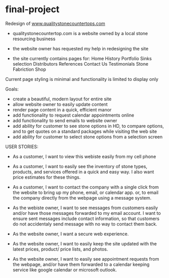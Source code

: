 # final-project
Redesign of www.qualitystonecountertops.com
- qualitystonecountertop.com is a website owned by a local stone resourcing business
- the website owner has requested my help in redesigning the site

- the site currently contains pages for:
Home
History
Portfolio
Sinks selection 
Distributors
References
Contact Us
Testimonials
Stone
Fabriction Shop

Current page styling is minimal and functionality is limited to display only

Goals:
- create a beautiful, modern layout for entire site
- allow website owner to easily update content 
- render page content in a quick, efficient manor
- add functionality to request calendar appointments online
- add functionality to send emails to website owner
- add ability for customer to see stone options in HD, to compare options, and to get quotes on a standard packages while visiting the web site
- add ability for customer to select stone options from a selection screen 

USER STORIES: 
- As a customer, I want to view this webiste easily from my cell phone
- As a customer, I want to easily see the inventory of stone types, products, and services offered in a quick and easy way. I also want price estimates for these things.
- As a customer, I want to contact the company with a single click from the website to bring up my phone, email, or calendar app. or, to email the company directly from the webpage using a message system.

- As the webiste owner, I want to see messages from customers easily and/or have those messages forwarded to my email account. I want to ensure sent messages include contact information, so that customers do not accidentaly send message with no way to contact them back.
- As the website owner, I want a secure web experience.
- As the website owner, I want to easily keep the site updated with the latest prices, product/ price lists, and photos.
- As the website owner, I want to easily see appointment requests from the webpage, and/or have them forwarded to a calendar keeping service like google calendar or microsoft outlook.
